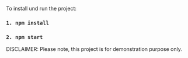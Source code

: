 To install und run the project:

 ### `1. npm install`
 ### `2. npm start`

DISCLAIMER: Please note, this project is for demonstration purpose only.
